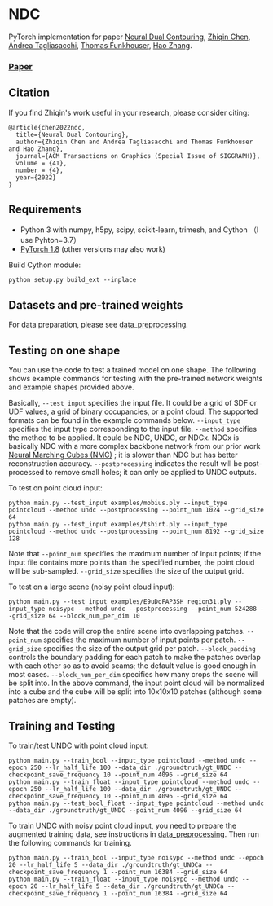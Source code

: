# NDC
PyTorch implementation for paper [Neural Dual Contouring](https://arxiv.org/abs/2202.01999), [Zhiqin Chen](https://czq142857.github.io/), [Andrea Tagliasacchi](https://taiya.github.io/), [Thomas Funkhouser](https://www.cs.princeton.edu/~funk/), [Hao Zhang](http://www.cs.sfu.ca/~haoz/).

### [Paper](https://arxiv.org/abs/2202.01999)

## Citation
If you find Zhiqin's work useful in your research, please consider citing:

	@article{chen2022ndc,
	  title={Neural Dual Contouring}, 
	  author={Zhiqin Chen and Andrea Tagliasacchi and Thomas Funkhouser and Hao Zhang},
	  journal={ACM Transactions on Graphics (Special Issue of SIGGRAPH)},
	  volume = {41},
	  number = {4},
	  year={2022}
	}



## Requirements
- Python 3 with numpy, h5py, scipy, scikit-learn, trimesh, and Cython （I use Pyhton=3.7）
- [PyTorch 1.8](https://pytorch.org/get-started/locally/) (other versions may also work)

Build Cython module:
```
python setup.py build_ext --inplace
```


## Datasets and pre-trained weights
For data preparation, please see [data_preprocessing](https://github.com/czq142857/NDC/tree/master/data_preprocessing).

## Testing on one shape

You can use the code to test a trained model on one shape. The following shows example commands for testing with the pre-trained network weights and example shapes provided above.

Basically, ```--test_input``` specifies the input file. It could be a grid of SDF or UDF values, a grid of binary occupancies, or a point cloud. The supported formats can be found in the example commands below. ```--input_type``` specifies the input type corresponding to the input file. ```--method``` specifies the method to be applied. It could be NDC, UNDC, or NDCx. NDCx is basically NDC with a more complex backbone network from our prior work [Neural Marching Cubes (NMC)](https://github.com/czq142857/NMC) ; it is slower than NDC but has better reconstruction accuracy. ```--postprocessing``` indicates the result will be post-processed to remove small holes; it can only be applied to UNDC outputs.

To test on point cloud input:
```
python main.py --test_input examples/mobius.ply --input_type pointcloud --method undc --postprocessing --point_num 1024 --grid_size 64
python main.py --test_input examples/tshirt.ply --input_type pointcloud --method undc --postprocessing --point_num 8192 --grid_size 128
```
Note that ```--point_num``` specifies the maximum number of input points; if the input file contains more points than the specified number, the point cloud will be sub-sampled. ```--grid_size``` specifies the size of the output grid.

To test on a large scene (noisy point cloud input):
```
python main.py --test_input examples/E9uDoFAP3SH_region31.ply --input_type noisypc --method undc --postprocessing --point_num 524288 --grid_size 64 --block_num_per_dim 10
```
Note that the code will crop the entire scene into overlapping patches. ```--point_num``` specifies the maximum number of input points per patch. ```--grid_size``` specifies the size of the output grid per patch. ```--block_padding``` controls the boundary padding for each patch to make the patches overlap with each other so as to avoid seams; the default value is good enough in most cases. ```--block_num_per_dim``` specifies how many crops the scene will be split into. In the above command, the input point cloud will be normalized into a cube and the cube will be split into 10x10x10 patches (although some patches are empty).


## Training and Testing

To train/test UNDC with point cloud input:
```
python main.py --train_bool --input_type pointcloud --method undc --epoch 250 --lr_half_life 100 --data_dir ./groundtruth/gt_UNDC --checkpoint_save_frequency 10 --point_num 4096 --grid_size 64
python main.py --train_float --input_type pointcloud --method undc --epoch 250 --lr_half_life 100 --data_dir ./groundtruth/gt_UNDC --checkpoint_save_frequency 10 --point_num 4096 --grid_size 64
python main.py --test_bool_float --input_type pointcloud --method undc --data_dir ./groundtruth/gt_UNDC --point_num 4096 --grid_size 64
```

To train UNDC with noisy point cloud input, you need to prepare the augmented training data, see instructions in [data_preprocessing](https://github.com/czq142857/NDC/tree/master/data_preprocessing). Then run the following commands for training.
```
python main.py --train_bool --input_type noisypc --method undc --epoch 20 --lr_half_life 5 --data_dir ./groundtruth/gt_UNDCa --checkpoint_save_frequency 1 --point_num 16384 --grid_size 64
python main.py --train_float --input_type noisypc --method undc --epoch 20 --lr_half_life 5 --data_dir ./groundtruth/gt_UNDCa --checkpoint_save_frequency 1 --point_num 16384 --grid_size 64
```


